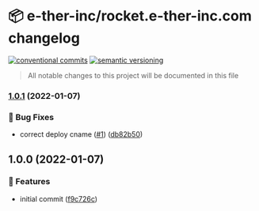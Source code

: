# 📦 e-ther-inc/rocket.e-ther-inc.com changelog

[![conventional commits](https://img.shields.io/badge/conventional%20commits-1.0.0-yellow.svg)](https://conventionalcommits.org)
[![semantic versioning](https://img.shields.io/badge/semantic%20versioning-2.0.0-green.svg)](https://semver.org)

> All notable changes to this project will be documented in this file

### [1.0.1](https://github.com/e-ther-inc/rocket.e-ther-inc.com/compare/v1.0.0...v1.0.1) (2022-01-07)


### 🐛 Bug Fixes

* correct deploy cname ([#1](https://github.com/e-ther-inc/rocket.e-ther-inc.com/issues/1)) ([db82b50](https://github.com/e-ther-inc/rocket.e-ther-inc.com/commit/db82b5015b42acaa2d2714b8171b43702aae64e0))

## 1.0.0 (2022-01-07)


### 🍕 Features

* initial commit ([f9c726c](https://github.com/e-ther-inc/rocket.e-ther-inc.com/commit/f9c726c2cdebf7b1c92194ef9ce733d808b49c53))
